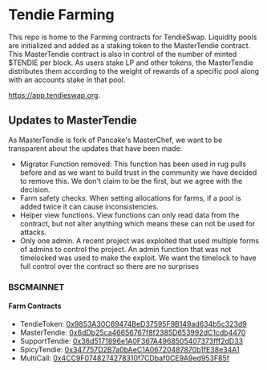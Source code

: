 # Tendie Farming

This repo is home to the Farming contracts for TendieSwap. Liquidity pools are initialized and added as a staking token to the MasterTendie contract. This MasterTendie contract is also in control of the number of minted $TENDIE per block. As users stake LP and other tokens, the MasterTendie distributes them according to the weight of rewards of a specific pool along with an accounts stake in that pool.

https://app.tendieswap.org. 

## Updates to MasterTendie
As MasterTendie is fork of Pancake's MasterChef, we want to be transparent about the updates that have been made:

- Migrator Function removed: This function has been used in rug pulls before and as we want to build trust in the community we have decided to remove this. We don't claim to be the first, but we agree with the decision. 
- Farm safety checks. When setting allocations for farms, if a pool is added twice it can cause inconsistencies.
- Helper view functions. View functions can only read data from the contract, but not alter anything which means these can not be used for attacks. 
- Only one admin. A recent project was exploited that used multiple forms of admins to control the project. An admin function that was not timelocked was used to make the exploit. We want the timelock to have full control over the contract so there are no surprises

### BSCMAINNET

#### Farm Contracts

- TendieToken: [0x9853A30C69474BeD37595F9B149ad634b5c323d9](https://bscscan.com/token/0x9853A30C69474BeD37595F9B149ad634b5c323d9)
- MasterTendie: [0x6dDb25ca46656767f8f2385D653992dC1cdb4470](https://bscscan.com/address/0x6dDb25ca46656767f8f2385D653992dC1cdb4470)
- SupportTendie: [0x36d5171896e1A0F367A4968505407373fff2dD33](https://bscscan.com/address/0x36d5171896e1A0F367A4968505407373fff2dD33)
- SpicyTendie: [0x347757D2B7a0bAeC1A06720487870b1fE38e34A1](https://bscscan.com/address/0x347757D2B7a0bAeC1A06720487870b1fE38e34A1)
- MultiCall: [0x4CC9F0748274278310f7CDbaf0CE9A9ed953F85f](https://bscscan.com/address/0x4CC9F0748274278310f7CDbaf0CE9A9ed953F85f)
